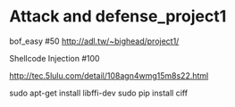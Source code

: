 # Attack and defense_project1

bof_easy #50
http://adl.tw/~bighead/project1/

Shellcode Injection #100

http://tec.5lulu.com/detail/108agn4wmg15m8s22.html

sudo apt-get install libffi-dev
sudo pip install ciff
